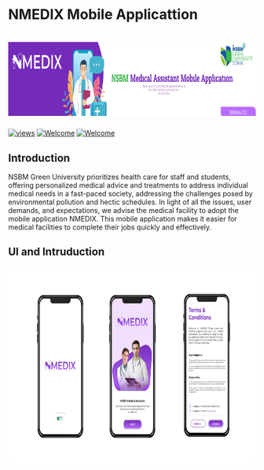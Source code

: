 # NMEDIX Mobile Applicattion

# <img src="assets/banner.png" height="150" width="1200" > 

<a href="#"><img alt="views" title="Github views" src="https://komarev.com/ghpvc/?username=isurusandaruwan697&label=Profile%20views&color=0e75b6&style=flat" width="125"/></a>
[![Welcome](https://img.shields.io/badge/NSBM%20Green%20University-Welcome-brightgreen)](#) 
[![Welcome](https://img.shields.io/badge/Mobile%20Applications-Final%20Project-orange)](#)


## Introduction
NSBM Green University prioritizes health care for staff and students, offering personalized medical advice and treatments to address individual medical needs in a fast-paced society, addressing the challenges posed by environmental pollution and hectic schedules.
In light of all the issues, user demands, and expectations, we advise the medical facility to adopt the mobile application NMEDIX. This mobile application makes it easier for medical facilities to complete their jobs quickly and effectively.


## UI and Intruduction
<img src="assets/1.png" height="400" width="1200" > 

